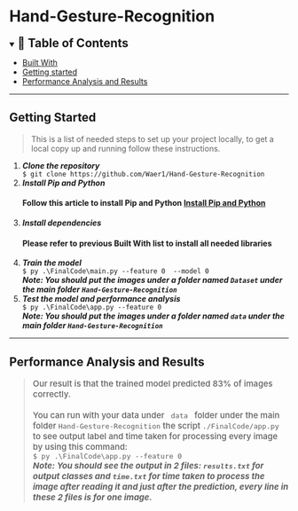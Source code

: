 # Hand-Gesture-Recognition

<details open="open">
<summary>
<h2 style="display:inline">📝 Table of Contents</h2>
</summary>

- [Built With](#built-with-)
- [Getting started](#getting-started)
- [Performance Analysis and Results](#performance-analysis-and-results)
</details>
<hr>

<h2 href="#GettingStarted">Getting Started</h2>
<blockquote>
  <p>This is a list of needed steps to set up your project locally, to get a local copy up and running follow these instructions.
 </p>
</blockquote>
<ol>
  <li><strong><em>Clone the repository</em></strong>
    <div>
        <code>$ git clone https://github.com/Waer1/Hand-Gesture-Recognition</code>
    </div>
  </li>
  <li><strong><em>Install Pip and Python</em></strong>
    <div>
        <h4>Follow this article to install Pip and Python <a href="https://phoenixnap.com/kb/install-pip-windows">Install Pip and Python</a></h4>
    </div>
  </li>
  <li><strong><em>Install dependencies</em></strong>
    <div>
        <h4>Please refer to previous Built With list to install all needed libraries</h4>
    </div>
  </li>
  <li><strong><em>Train the model</em></strong>
    <div>
        <code>$ py .\FinalCode\main.py --feature 0  --model 0 </code>
        <br>
        <strong><em>Note: You should put the images under a folder named <code>Dataset</code> under the main folder <code>Hand-Gesture-Recognition</code></em></strong>
    </div>
  </li>
  
  <li><strong><em>Test the model and performance analysis</em></strong>
    <div>
        <code>$ py .\FinalCode\app.py --feature 0 </code>
        <br>
        <strong><em>Note: You should put the images under a folder named <code>data</code> under the main folder <code>Hand-Gesture-Recognition</code></em></strong>
    </div>
  </li>

</ol>

<hr>

<h2 href="#Performance-Analysis-and-Results">Performance Analysis and Results</h2>

<blockquote style="font-size: 15px; font-weight: 500">
  <p>
    Our result is that the trained model predicted 83% of images correctly.
    <br>
    <br>
    You can run with your data under <code> data </code> folder under the main folder <code>Hand-Gesture-Recognition</code> the script <code>./FinalCode/app.py</code> to see output label and time taken for processing every image by using this command:
    <br>
    <code>$ py .\FinalCode\app.py --feature 0</code>
    <br>
    <strong><em>Note: You should see the output in 2 files: <code>results.txt</code> for output classes and <code>time.txt</code> for time taken to process the image after reading it and just after the prediction, every line in these 2 files is for one image.</em></strong>
  </p>

</blockquote>

